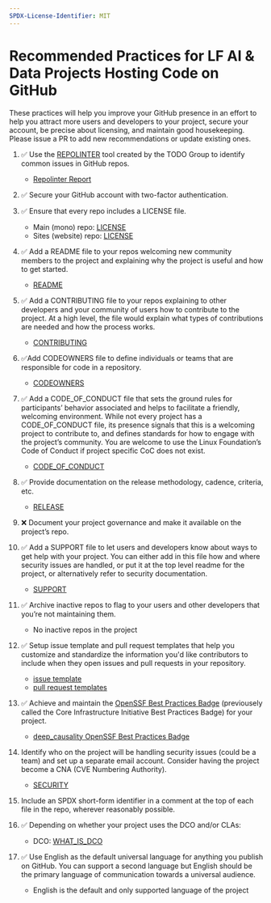 ```yaml
---
SPDX-License-Identifier: MIT
---
```


# Recommended Practices for LF AI & Data Projects Hosting Code on GitHub

These practices will help you improve your GitHub presence in an effort to help you attract more users and developers to your project, secure your account, be precise about licensing, and maintain good housekeeping. Please issue a PR to add new recommendations or update existing ones.

1. ✅ Use the [REPOLINTER](https://github.com/todogroup/repolinter) tool created by the TODO Group to identify common issues in GitHub repos.
   * [Repolinter Report](LF_Repo_Lint.md)
   
2. ✅ Secure your GitHub account with two-factor authentication.

3. ✅ Ensure that every repo includes a LICENSE file.
   * Main (mono) repo: [LICENSE](https://github.com/deepcausality-rs/deep_causality/blob/main/LICENSE)
   * Sites (website) repo: [LICENSE](https://github.com/deepcausality-rs/sites/blob/main/LICENSE)
   
4. ✅ Add a README file to your repos welcoming new community members to the project and explaining why the project is useful and how to get started.
   * [README](https://github.com/deepcausality-rs/deep_causality/blob/main/README.md)

5. ✅ Add a CONTRIBUTING file to your repos explaining to other developers and your community of users how to contribute to the project. At a high level, the file would explain what types of contributions are needed and how the process works.
   * [CONTRIBUTING](https://github.com/deepcausality-rs/deep_causality/blob/main/CONTRIBUTING.md)

6. ✅Add CODEOWNERS file to define individuals or teams that are responsible for code in a repository.
   * [CODEOWNERS](https://github.com/deepcausality-rs/deep_causality/blob/main/CODEOWNERS)

7. ✅ Add a CODE_OF_CONDUCT file that sets the ground rules for participants’ behavior associated and helps to facilitate a friendly, welcoming environment. While not every project has a CODE_OF_CONDUCT file, its presence signals that this is a welcoming project to contribute to, and defines standards for how to engage with the project’s community. You are welcome to use the Linux Foundation’s Code of Conduct if project specific CoC does not exist.
   * [CODE_OF_CONDUCT](https://github.com/deepcausality-rs/deep_causality/blob/main/CODE_OF_CONDUCT.md)
   
8. ✅ Provide documentation on the release methodology, cadence, criteria, etc.
   * [RELEASE](https://github.com/deepcausality-rs/deep_causality/blob/main/RELEASE.md)
   
9. ❌️ Document your project governance and make it available on the project’s repo.

10. ✅ Add a SUPPORT file to let users and developers know about ways to get help with your project. You can either add in this file how and where security issues are handled, or put it at the top level readme for the project, or alternatively refer to security documentation.
    * [SUPPORT](https://github.com/deepcausality-rs/deep_causality/blob/main/SUPPORT.md)
    
11. ✅ Archive inactive repos to flag to your users and other developers that you’re not maintaining them.
    * No inactive repos in the project

12. ✅ Setup issue template and pull request templates that help you customize and standardize the information you'd like contributors to include when they open issues and pull requests in your repository.
    * [issue template](https://github.com/deepcausality-rs/deep_causality/tree/main/.github/ISSUE_TEMPLATE)
    * [pull request templates](https://github.com/deepcausality-rs/deep_causality/blob/main/.github/PULL_REQUEST_TEMPLATE.md)
    
13. ✅ Achieve and maintain the [OpenSSF Best Practices Badge](https://bestpractices.coreinfrastructure.org/en) (previousely called the Core Infrastructure Initiative Best Practices Badge) for your project.
    * [deep_causality OpenSSF Best Practices Badge](https://bestpractices.coreinfrastructure.org/en/projects/7568)
    
14. Identify who on the project will be handling security issues (could be a team) and set up a separate email account.  Consider having the project become a CNA (CVE Numbering Authority).
    * [SECURITY](https://github.com/deepcausality-rs/deep_causality/blob/main/SECURITY.md)
    
15. Include an SPDX short-form identifier in a comment at the top of each file in the repo, wherever reasonably possible.

16. ✅ Depending on whether your project uses the DCO and/or CLAs:
    * DCO: [WHAT_IS_DCO](https://github.com/deepcausality-rs/deep_causality/blob/main/WHAT_IS_DCO.md)

17. ✅ Use English as the default universal language for anything you publish on GitHub. You can support a second language but English should be the primary language of communication towards a universal audience.
    * English is the default and only supported language of the project